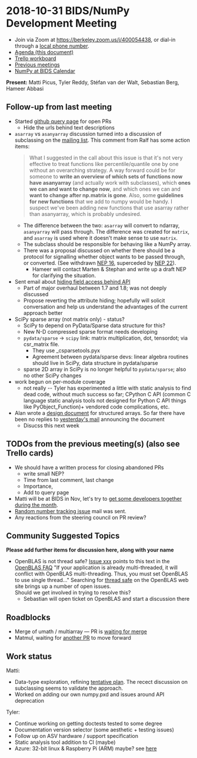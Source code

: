 # 2018-10-31 BIDS/NumPy Development Meeting

- Join via Zoom at https://berkeley.zoom.us/j/400054438, or dial-in through a [local phone number](https://zoom.us/u/adQDmEc1wI).
- [Agenda (this document)](https://hackmd.io/5WZ6VwQKSbSR_4Ng65pUFw?both)
- [Trello workboard](https://trello.com/b/Azg4fYZH/numpy-at-bids)
- [Previous meetings](https://github.com/BIDS-numpy/docs/tree/master/status_meetings)
- [NumPy at BIDS Calendar](https://calendar.google.com/calendar?cid=YmVya2VsZXkuZWR1X2lla2dwaWdtMjMyamJobGRzZmIyYzJqODFjQGdyb3VwLmNhbGVuZGFyLmdvb2dsZS5jb20)

**Present:** Matti Picus, Tyler Reddy, Stéfan van der Walt, Sebastian Berg, Hameer Abbasi


## Follow-up from last meeting

- Started [github query page](https://github.com/numpy/numpy/wiki/Github-Queries) for open PRs
  - Hide the urls behind text descriptions
- `asarray` vs `asanyarray` discussion turned into a discussion of subclassing on the [mailing list](https://mail.python.org/pipermail/numpy-discussion/2018-October/078842.html). This comment from Ralf has some action items:
  > What I suggested in the call about this issue is that it's not very effective to treat functions like percentile/quantile one by one without an overarching strategy. A way forward could be for someone to **write an overview of which sets of functions now have asanyarray** (and actually work with subclasses), which **ones we can and want to change now**, and which ones we can and **want to change after np.matrix is gone**. Also, some **guidelines for new functions** that we add to numpy would be handy. I suspect we've been adding new functions that use asarray rather than asanyarray, which is probably undesired.
  - The difference between the two: `asarray` will convert to ndarray, `asanyarray` will pass through. The difference was created for `matrix`, and `asarray` is used where it doesn't make sense to use `matrix`.
  - The subclass should be responsible for behaving like a NumPy array.
  - There was a proposal discussed on whether there should be a protocol for signalling whether object wants to be passed through, or converted. (See withdrawn [NEP 16](http://www.numpy.org/neps/nep-0016-abstract-array.html), superceded by [NEP 22](http://www.numpy.org/neps/nep-0022-ndarray-duck-typing-overview.html)).
      - Hameer will contact Marten & Stephan and write up a draft NEP for clarifying the situation.
- Sent email about [hiding field access behind API](https://mail.python.org/pipermail/numpy-discussion/2018-October/078888.html) 
    - Part of major overhaul between 1.7 and 1.8; was not deeply discussed
    - Propose reverting the attribute hiding; hopefully will solicit conversation and help us understand the advantages of the current approach better
- SciPy sparse array (not matrix only) - status?
    - SciPy to depend on PyData/Sparse data structure for this?
    - New N-D compressed sparse format needs developing
    - `pydata/sparse` -> `scipy` link: matrix multiplication, dot, tensordot; via csr_matrix file.
        - They use _csparsetools.pyx
        - Agreement between pydata/sparse devs: linear algebra routines should live in SciPy, data structure in pydata/sparse
    - sparse 2D array in SciPy is no longer helpful to `pydata/sparse`; also no other SciPy changes
- work begun on per-module coverage
  - not really -- Tyler has experimented a little with static analysis to find dead code, without much success so far; CPython C API (common C language static analysis tools not designed for Python C API things like PyObject_Function)+ vendored code complications, etc.
- Alan wrote a [design document](https://gist.github.com/ahaldane/6cd44886efb449f9c8d5ea012747323b) for structured arrays. So far there have been no replies to [yesterday's mail](https://mail.python.org/pipermail/numpy-discussion/2018-October/078897.html) announcing the document
  - Disucss this next week

## TODOs from the previous meeting(s) (also see Trello cards)

- We should have a written process for closing abandoned PRs
  - write small NEP?
  - Time from last comment, last change
  - Importance,
  - Add to query page 
- Matti will be at BIDS in Nov, let's try to [get some developers together during the month](https://trello.com/c/u3l4Py52).
- [Random number tracking issue](https://github.com/numpy/numpy/issues/11587) mail was sent.
- Any reactions from the steering council on PR review? 

## Community Suggested Topics

**Please add further items for discussion here, along with your name**

- OpenBLAS is not thread safe? [Issue xxx](https://github.com/numpy/numpy/issues/11046) points to this text in the [OpenBLAS FAQ](https://github.com/xianyi/OpenBLAS/wiki/faq) "If your application is already multi-threaded, it will conflict with OpenBLAS multi-threading. Thus, you must set OpenBLAS to use single thread..." Searching for [thread safe](https://github.com/xianyi/OpenBLAS/issues?utf8=%E2%9C%93&q=is%3Aissue+is%3Aopen+thread+safe) on the OpenBLAS web site brings up a number of open issues.  
Should we get involved in trying to resolve this?
    - Sebastian will open ticket on OpenBLAS and start a discussion there


## Roadblocks

- Merge of umath / multiarray — PR is [waiting for merge](https://github.com/numpy/numpy/pull/11916)
- Matmul, waiting for [another PR](https://github.com/numpy/numpy/pull/11580) to move forward

## Work status

Matti:


- Data-type exploration, refining [tentative plan](https://hackmd.io/cVdS9UyBRayZF-tIW1lC0g?both). The recect discussion on subclassing seems to validate the approach.
- Worked on adding our own numpy.pxd and issues around API deprecation

Tyler:

- Continue working on getting doctests tested to some degree
- Documentation version selector (some aesthetic + testing issues)
- Follow up on ASV hardware / support specification
- Static analysis tool addition to CI (maybe)
- Azure: 32-bit linux & Raspberry Pi (ARM) maybe? see [here](https://docs.microsoft.com/en-us/azure/devops/release-notes/2018/sprint-142-update#build-on-linuxarm-and-windows-32-bit-platforms)

